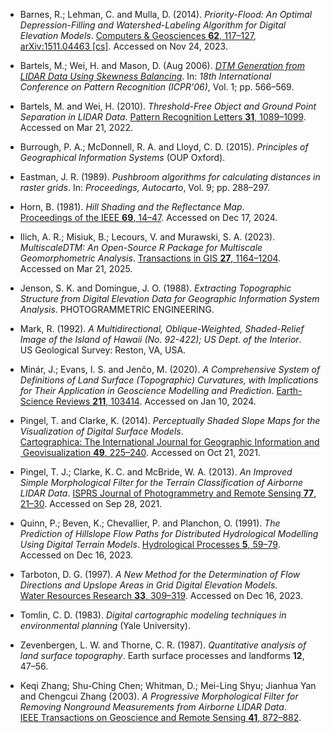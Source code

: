 - <a id='barnesPriorityFloodOptimalDepressionFilling2014'></a>
  Barnes, R.; Lehman, C. and Mulla, D. (2014). _Priority-Flood: An Optimal Depression-Filling and Watershed-Labeling Algorithm for Digital Elevation Models_. [Computers &amp; Geosciences **62**, 117–127](https://doi.org/10.1016/j.cageo.2013.04.024), [arXiv:1511.04463 [cs]](https://arxiv.org/abs/1511.04463). Accessed on Nov 24, 2023.
  
- <a id='bartelsDTMGenerationLIDAR2006'></a>
  Bartels, M.; Wei, H. and Mason, D. (Aug 2006). [_DTM Generation from LIDAR Data Using Skewness Balancing_](https://doi.org/10.1109/ICPR.2006.463). In: _18th International Conference on Pattern Recognition (ICPR&#39;06)_, Vol. 1; pp. 566–569.
  
- <a id='bartelsThresholdfreeObjectGround2010'></a>
  Bartels, M. and Wei, H. (2010). _Threshold-Free Object and Ground Point Separation in LIDAR Data_. [Pattern Recognition Letters **31**, 1089–1099](https://doi.org/10.1016/j.patrec.2010.03.007). Accessed on Mar 21, 2022.
  
- <a id='burroughPrinciplesGeographicalInformation2015'></a>
  Burrough, P. A.; McDonnell, R. A. and Lloyd, C. D. (2015). _Principles of Geographical Information Systems_ (OUP Oxford).
  
- <a id='eastman1989pushbroom'></a>
  Eastman, J. R. (1989). _Pushbroom algorithms for calculating distances in raster grids_. In: _Proceedings, Autocarto_, Vol. 9; pp. 288–297.
  
- <a id='hornHillShadingReflectance1981'></a>
  Horn, B. (1981). _Hill Shading and the Reflectance Map_. [Proceedings of the IEEE **69**, 14–47](https://doi.org/10.1109/PROC.1981.11918). Accessed on Dec 17, 2024.
  
- <a id='ilichMultiscaleDTMOpensourcePackage2023'></a>
  Ilich, A. R.; Misiuk, B.; Lecours, V. and Murawski, S. A. (2023). _MultiscaleDTM: An Open-Source R Package for Multiscale Geomorphometric Analysis_. [Transactions in GIS **27**, 1164–1204](https://doi.org/10.1111/tgis.13067). Accessed on Mar 21, 2025.
  
- <a id='jensonExtractingTopographicStructure1988'></a>
  Jenson, S. K. and Domingue, J. O. (1988). _Extracting Topographic Structure from Digital Elevation Data for Geographic Information System Analysis_. PHOTOGRAMMETRIC ENGINEERING.
  
- <a id='mark1992multidirectional'></a>
  Mark, R. (1992). _A Multidirectional, Oblique-Weighted, Shaded-Relief Image of the Island of Hawaii (No. 92-422); US Dept. of the Interior_. US Geological Survey: Reston, VA, USA.
  
- <a id='minarComprehensiveSystemDefinitions2020'></a>
  Minár, J.; Evans, I. S. and Jenčo, M. (2020). _A Comprehensive System of Definitions of Land Surface (Topographic) Curvatures, with Implications for Their Application in Geoscience Modelling and Prediction_. [Earth-Science Reviews **211**, 103414](https://doi.org/10.1016/j.earscirev.2020.103414). Accessed on Jan 10, 2024.
  
- <a id='pingelPerceptuallyShadedSlope2014a'></a>
  Pingel, T. and Clarke, K. (2014). _Perceptually Shaded Slope Maps for the Visualization of Digital Surface Models_. [Cartographica: The International Journal for Geographic Information and Geovisualization **49**, 225–240](https://doi.org/10.3138/carto.49.4.2141). Accessed on Oct 21, 2021.
  
- <a id='pingelImprovedSimpleMorphological2013a'></a>
  Pingel, T. J.; Clarke, K. C. and McBride, W. A. (2013). _An Improved Simple Morphological Filter for the Terrain Classification of Airborne LIDAR Data_. [ISPRS Journal of Photogrammetry and Remote Sensing **77**, 21–30](https://doi.org/10.1016/j.isprsjprs.2012.12.002). Accessed on Sep 28, 2021.
  
- <a id='quinnPredictionHillslopeFlow1991'></a>
  Quinn, P.; Beven, K.; Chevallier, P. and Planchon, O. (1991). _The Prediction of Hillslope Flow Paths for Distributed Hydrological Modelling Using Digital Terrain Models_. [Hydrological Processes **5**, 59–79](https://doi.org/10.1002/hyp.3360050106). Accessed on Dec 16, 2023.
  
- <a id='tarbotonNewMethodDetermination1997'></a>
  Tarboton, D. G. (1997). _A New Method for the Determination of Flow Directions and Upslope Areas in Grid Digital Elevation Models_. [Water Resources Research **33**, 309–319](https://doi.org/10.1029/96WR03137). Accessed on Dec 16, 2023.
  
- <a id='tomlin1983digital'></a>
  Tomlin, C. D. (1983). _Digital cartographic modeling techniques in environmental planning_ (Yale University).
  
- <a id='zevenbergen1987quantitative'></a>
  Zevenbergen, L. W. and Thorne, C. R. (1987). _Quantitative analysis of land surface topography_. Earth surface processes and landforms **12**, 47–56.
  
- <a id='keqizhangProgressiveMorphologicalFilter2003'></a>
  Keqi Zhang; Shu-Ching Chen; Whitman, D.; Mei-Ling Shyu; Jianhua Yan and Chengcui Zhang (2003). _A Progressive Morphological Filter for Removing Nonground Measurements from Airborne LIDAR Data_. [IEEE Transactions on Geoscience and Remote Sensing **41**, 872–882](https://doi.org/10.1109/TGRS.2003.810682).
  
